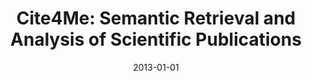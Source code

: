 ---
title: "Cite4Me: Semantic Retrieval and Analysis of Scientific Publications"
authors: "Nunes, Bernardo Pereira; Fetahu, Besnik; Casanova, Marco Antonio"
collection: publications
permalink: /publication/2013-DBLP_conf_lak_NunesFC13
date: 2013-01-01
venue: "Proceedings of the LAK Data Challenge, Leuven, Belgium, April 9, 2013"
---